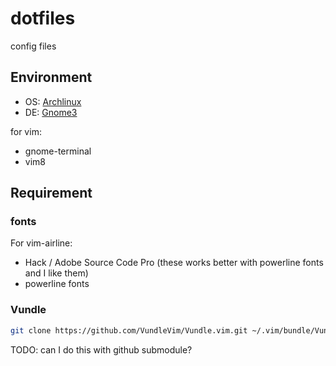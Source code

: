 # dotfiles
config files

## Environment
- OS: [Archlinux][]
- DE: [Gnome3][]

for vim:
- gnome-terminal
- vim8

## Requirement

### fonts

For vim-airline:

- Hack / Adobe Source Code Pro (these works better with powerline fonts and I like them)
- powerline fonts

### Vundle

```sh
git clone https://github.com/VundleVim/Vundle.vim.git ~/.vim/bundle/Vundle.vim
```

TODO: can I do this with github submodule?

[Archlinux]: www.archlinux.org
[Gnome3]: www.gnome.org
